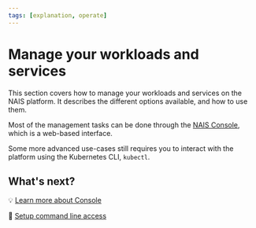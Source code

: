 ```yaml
---
tags: [explanation, operate]
---
```


# Manage your workloads and services

This section covers how to manage your workloads and services on the NAIS platform. 
It describes the different options available, and how to use them.

Most of the management tasks can be done through the [NAIS Console](console.md), which is a web-based interface.

Some more advanced use-cases still requires you to interact with the platform using the Kubernetes CLI, `kubectl`. 

## What's next?

:bulb: [Learn more about Console](console.md)

:dart: [Setup command line access](how-to/command-line-access.md)
